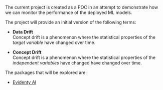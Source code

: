 The current project is created as a POC in an attempt to demonstrate how we can monitor the performance of the deployed ML models.

The project will provide an initial version of the following terms:
- **Data Drift** <br>
Concept drift is a phenomenon where the statistical properties of the _target variable_ have changed over time. 

- **Concept Drift** <br>
Concept drift is a phenomenon where the statistical properties of the _independent variables_ have changed have changed over time.

The packages that will be explored are: <br>
- [Evidenty AI](https://github.com/evidentlyai/evidently) 